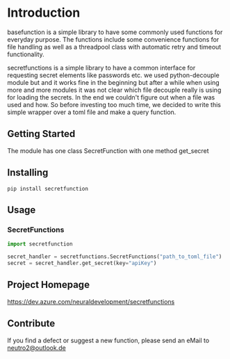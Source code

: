 # Introduction

basefunction is a simple library to have some commonly used functions for everyday purpose.  The functions include some
convenience functions for file handling as well as a threadpool class with automatic retry and timeout functionality.  

secretfunctions is a simple library to have a common interface for requesting secret elements like passwords etc.
we used python-decouple module but and it works fine in the beginning but after a while when using more and more modules 
it was not clear which file decouple really is using for loading the secrets. In the end we couldn't figure out when a file 
was used and how. So before investing too much time, we decided to write this simple wrapper over a toml file and make a 
query function. 


## Getting Started

The module has one class SecretFunction with one method get_secret

## Installing

```
pip install secretfunction
```

## Usage

### SecretFunctions 

```python
import secretfunction

secret_handler = secretfunctions.SecretFunctions("path_to_toml_file")
secret = secret_handler.get_secret(key="apiKey")

```

## Project Homepage

<https://dev.azure.com/neuraldevelopment/secretfunctions>

## Contribute

If you find a defect or suggest a new function, please send an eMail to <neutro2@outlook.de>
